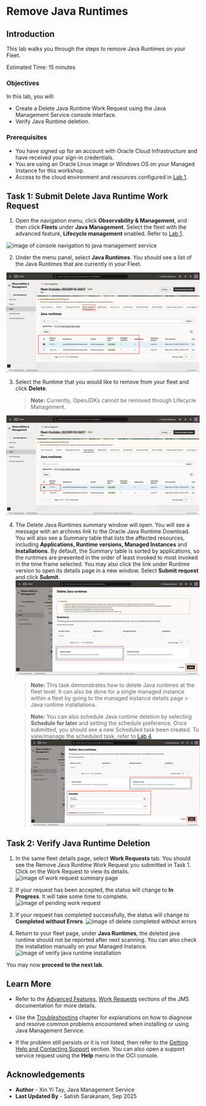 # Remove Java Runtimes

## Introduction

This lab walks you through the steps to remove Java Runtimes on your Fleet.

Estimated Time: 15 minutes

### Objectives

In this lab, you will:

* Create a Delete Java Runtime Work Request using the Java Management Service console interface.
* Verify Java Runtime deletion.


### Prerequisites

* You have signed up for an account with Oracle Cloud Infrastructure and have received your sign-in credentials.
* You are using an Oracle Linux image or Windows OS on your Managed Instance for this workshop.
* Access to the cloud environment and resources configured in [Lab 1](?lab=set-up-and-enable-advanced-features-on-java-management-service).

## Task 1: Submit Delete Java Runtime Work Request

1. Open the navigation menu, click **Observability & Management**, and then click **Fleets** under **Java Management**. Select the fleet with the advanced feature, **Lifecycle management** enabled. Refer to  [Lab 1](?lab=set-up-and-enable-advanced-features-on-java-management-service).

![image of console navigation to java management service](images/console-navigation-jms.png)

2. Under the menu panel, select **Java Runtimes**. You should see a list of the Java Runtimes that are currently in your Fleet.

![image of fleet details page](images/fleet-details-page.png)

3. Select the Runtime that you would like to remove from your fleet and click **Delete**.

    > **Note:** Currently, OpenJDKs cannot be removed through Lifecycle Management.

  ![image of select runtime to delete](images/select-java-runtime-to-delete.png)

4. The Delete Java Runtimes summary window will open. You will see a message with an archives link to the Oracle Java Runtime Download. You will also see a Summary table that lists the affected resources, including **Applications, Runtime versions, Managed Instances** and **Installations**. By default, the Summary table is sorted by applications, so the runtimes are presented in the order of least invoked to most invoked in the time frame selected. You may also click the link under Runtime version to open its details page in a new window. Select **Submit request** and click **Submit**.
![image of delete runtime submit now](images/delete-runtime-submit-now.png)

   > **Note:** This task demonstrates how to delete Java runtimes at the fleet level. It can also be done for a single managed instance within a fleet by going to the managed instance details page > Java runtime installations.

   > **Note:** You can also schedule Java runtime deletion by selecting **Schedule for later** and setting the schedule preference. Once submitted, you should see a new Scheduled task been created. To view/manage the scheduled task, refer to [Lab 4](?lab=view-and-manage-scheduled-tasks)
   > ![image of delete runtime schedule later](images/delete-runtime-schedule-later.png)

## Task 2: Verify Java Runtime Deletion

1. In the same fleet details page, select **Work Requests** tab. You should see the Remove Java Runtime Work Request you submitted in Task 1. Click on the Work Request to view its details.
 ![image of work request summary page](images/work-request-summary-page.png)

2. If your request has been accepted, the status will change to **In Progress**. It will take some time to complete.
    ![image of pending work request](images/delete-pending-work-request.png)

3. If your request has completed successfully, the status will change to **Completed without Errors**.
    ![image of delete completed without errors](images/delete-complete-without-errors.png)

4. Return to your fleet page, under **Java Runtimes**, the deleted java runtime should not be reported after next scanning. You can also check the installation manually on your Managed Instance.
    ![image of verify java runtime installation](images/verify-java-runtime-deletion.png)


 You may now **proceed to the next lab.**

## Learn More
* Refer to the [Advanced Features](https://docs.oracle.com/en-us/iaas/jms/doc/advanced-features.html), [Work Requests](https://docs.oracle.com/en-us/iaas/jms/doc/using-java-management-service.html#GUID-77AEEBC0-93A5-4E99-96D6-BEE0FEE4539F) sections of the JMS documentation for more details.

* Use the [Troubleshooting](https://docs.oracle.com/en-us/iaas/jms/doc/troubleshooting.html#GUID-2D613C72-10F3-4905-A306-4F2673FB1CD3) chapter for explanations on how to diagnose and resolve common problems encountered when installing or using Java Management Service.

* If the problem still persists or it is not listed, then refer to the [Getting Help and Contacting Support](https://docs.oracle.com/en-us/iaas/Content/GSG/Tasks/contactingsupport.htm) section. You can also open a support service request using the **Help** menu in the OCI console.


## Acknowledgements

* **Author** - Xin Yi Tay, Java Management Service
* **Last Updated By** - Satish Sarakanam, Sep 2025
